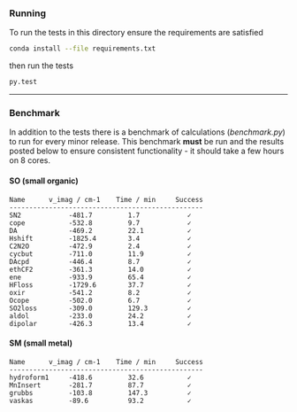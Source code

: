 ### Running

To run the tests in this directory ensure the requirements are satisfied

```bash
conda install --file requirements.txt
```

then run the tests

```bash
py.test 
```

***
### Benchmark
In addition to the tests there is a benchmark of calculations (*benchmark.py*) to
run for every minor release. This benchmark **must** be run and the results 
posted below to ensure consistent functionality - it should take a few hours 
on 8 cores. 

#### SO (small organic)
```
Name      v_imag / cm-1    Time / min     Success
-------------------------------------------------
SN2            -481.7         1.7            ✓
cope           -532.8         9.7            ✓
DA             -469.2         22.1           ✓
Hshift         -1825.4        3.4            ✓
C2N2O          -472.9         2.4            ✓
cycbut         -711.0         11.9           ✓
DAcpd          -446.4         8.7            ✓
ethCF2         -361.3         14.0           ✓
ene            -933.9         65.4           ✓
HFloss         -1729.6        37.7           ✓
oxir           -541.2         8.2            ✓
Ocope          -502.0         6.7            ✓
SO2loss        -309.0         129.3          ✓
aldol          -233.0         24.2           ✓
dipolar        -426.3         13.4           ✓
```

#### SM (small metal)
```
Name      v_imag / cm-1    Time / min     Success
-------------------------------------------------
hydroform1     -418.6         32.6           ✓
MnInsert       -281.7         87.7           ✓
grubbs         -103.8         147.3          ✓
vaskas         -89.6          93.2           ✓
```
